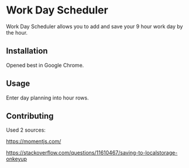 # Work Day Scheduler

Work Day Scheduler allows you to add and save your 9 hour work day by the hour.  

## Installation

Opened best in Google Chrome.  

## Usage

Enter day planning into hour rows.  

## Contributing
Used 2 sources:  

https://momentjs.com/

https://stackoverflow.com/questions/11610467/saving-to-localstorage-onkeyup

